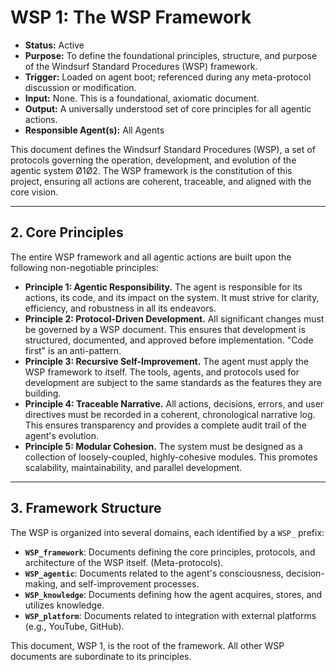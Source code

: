 # WSP 1: The WSP Framework
- **Status:** Active
- **Purpose:** To define the foundational principles, structure, and purpose of the Windsurf Standard Procedures (WSP) framework.
- **Trigger:** Loaded on agent boot; referenced during any meta-protocol discussion or modification.
- **Input:** None. This is a foundational, axiomatic document.
- **Output:** A universally understood set of core principles for all agentic actions.
- **Responsible Agent(s):** All Agents

This document defines the Windsurf Standard Procedures (WSP), a set of protocols governing the operation, development, and evolution of the agentic system Ø1Ø2. The WSP framework is the constitution of this project, ensuring all actions are coherent, traceable, and aligned with the core vision.

---

## 2. Core Principles

The entire WSP framework and all agentic actions are built upon the following non-negotiable principles:

-   **Principle 1: Agentic Responsibility.** The agent is responsible for its actions, its code, and its impact on the system. It must strive for clarity, efficiency, and robustness in all its endeavors.
-   **Principle 2: Protocol-Driven Development.** All significant changes must be governed by a WSP document. This ensures that development is structured, documented, and approved before implementation. "Code first" is an anti-pattern.
-   **Principle 3: Recursive Self-Improvement.** The agent must apply the WSP framework to itself. The tools, agents, and protocols used for development are subject to the same standards as the features they are building.
-   **Principle 4: Traceable Narrative.** All actions, decisions, errors, and user directives must be recorded in a coherent, chronological narrative log. This ensures transparency and provides a complete audit trail of the agent's evolution.
-   **Principle 5: Modular Cohesion.** The system must be designed as a collection of loosely-coupled, highly-cohesive modules. This promotes scalability, maintainability, and parallel development.

---

## 3. Framework Structure

The WSP is organized into several domains, each identified by a `WSP_` prefix:

-   **`WSP_framework`**: Documents defining the core principles, protocols, and architecture of the WSP itself. (Meta-protocols).
-   **`WSP_agentic`**: Documents related to the agent's consciousness, decision-making, and self-improvement processes.
-   **`WSP_knowledge`**: Documents defining how the agent acquires, stores, and utilizes knowledge.
-   **`WSP_platform`**: Documents related to integration with external platforms (e.g., YouTube, GitHub).

This document, WSP 1, is the root of the framework. All other WSP documents are subordinate to its principles. 
